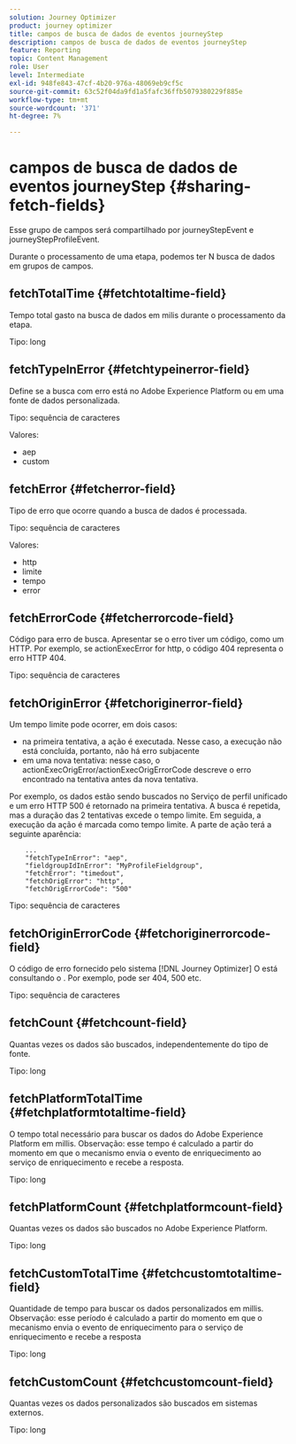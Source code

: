 ```yaml
---
solution: Journey Optimizer
product: journey optimizer
title: campos de busca de dados de eventos journeyStep
description: campos de busca de dados de eventos journeyStep
feature: Reporting
topic: Content Management
role: User
level: Intermediate
exl-id: 948fe843-47cf-4b20-976a-48069eb9cf5c
source-git-commit: 63c52f04da9fd1a5fafc36ffb5079380229f885e
workflow-type: tm+mt
source-wordcount: '371'
ht-degree: 7%

---
```


# campos de busca de dados de eventos journeyStep {#sharing-fetch-fields}

Esse grupo de campos será compartilhado por journeyStepEvent e journeyStepProfileEvent.

Durante o processamento de uma etapa, podemos ter N busca de dados em grupos de campos.

## fetchTotalTime {#fetchtotaltime-field}

Tempo total gasto na busca de dados em milis durante o processamento da etapa.

Tipo: long

## fetchTypeInError {#fetchtypeinerror-field}

Define se a busca com erro está no Adobe Experience Platform ou em uma fonte de dados personalizada.

Tipo: sequência de caracteres

Valores:
* aep
* custom

## fetchError {#fetcherror-field}

Tipo de erro que ocorre quando a busca de dados é processada.

Tipo: sequência de caracteres

Valores:
* http
* limite
* tempo
* error

## fetchErrorCode {#fetcherrorcode-field}

Código para erro de busca. Apresentar se o erro tiver um código, como um HTTP. Por exemplo, se actionExecError for http, o código 404 representa o erro HTTP 404.

Tipo: sequência de caracteres

## fetchOriginError {#fetchoriginerror-field}

Um tempo limite pode ocorrer, em dois casos:

* na primeira tentativa, a ação é executada. Nesse caso, a execução não está concluída, portanto, não há erro subjacente
* em uma nova tentativa: nesse caso, o actionExecOrigError/actionExecOrigErrorCode descreve o erro encontrado na tentativa antes da nova tentativa.

Por exemplo, os dados estão sendo buscados no Serviço de perfil unificado e um erro HTTP 500 é retornado na primeira tentativa. A busca é repetida, mas a duração das 2 tentativas excede o tempo limite. Em seguida, a execução da ação é marcada como tempo limite. A parte de ação terá a seguinte aparência:

```
    ...
    "fetchTypeInError": "aep",
    "fieldgroupIdInError": "MyProfileFieldgroup",
    "fetchError": "timedout",
    "fetchOrigError": "http",
    "fetchOrigErrorCode": "500"
```

Tipo: sequência de caracteres

## fetchOriginErrorCode {#fetchoriginerrorcode-field}

O código de erro fornecido pelo sistema [!DNL Journey Optimizer] O está consultando o . Por exemplo, pode ser 404, 500 etc.

Tipo: sequência de caracteres

## fetchCount {#fetchcount-field}

Quantas vezes os dados são buscados, independentemente do tipo de fonte.

Tipo: long

## fetchPlatformTotalTime {#fetchplatformtotaltime-field}

O tempo total necessário para buscar os dados do Adobe Experience Platform em millis. Observação: esse tempo é calculado a partir do momento em que o mecanismo envia o evento de enriquecimento ao serviço de enriquecimento e recebe a resposta.

Tipo: long

## fetchPlatformCount {#fetchplatformcount-field}

Quantas vezes os dados são buscados no Adobe Experience Platform.

Tipo: long

## fetchCustomTotalTime {#fetchcustomtotaltime-field}

Quantidade de tempo para buscar os dados personalizados em millis. Observação: esse período é calculado a partir do momento em que o mecanismo envia o evento de enriquecimento para o serviço de enriquecimento e recebe a resposta

Tipo: long

## fetchCustomCount {#fetchcustomcount-field}

Quantas vezes os dados personalizados são buscados em sistemas externos.

Tipo: long
